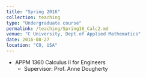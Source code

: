 ```yaml
---
title: "Spring 2016"
collection: teaching
type: "Undergraduate course"
permalink: /teaching/Spring16_Calc2.md
venue: "C University, Dept.of Applied Mathematics"
date: 2016-08-27
location: "CO, USA"
---
```


* APPM 1360 Calculus II for Engineers
  * Supervisor: Prof. Anne Dougherty
